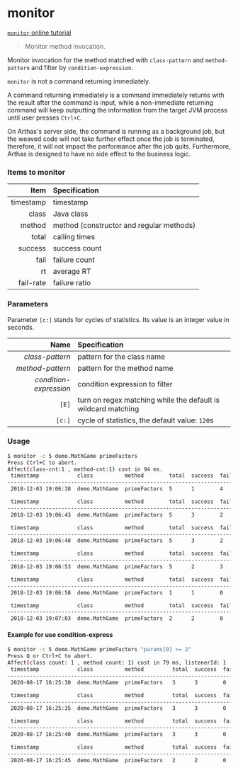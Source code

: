 monitor
=======

[`monitor` online tutorial](https://arthas.aliyun.com/doc/arthas-tutorials.html?language=en&id=command-monitor)

> Monitor method invocation.

Monitor invocation for the method matched with `class-pattern` and `method-pattern` and filter by `condition-expression`.

`monitor` is not a command returning immediately.

A command returning immediately is a command immediately returns with the result after the command is input, while a non-immediate returning command will keep outputting the information from the target JVM process until user presses `Ctrl+C`.

On Arthas's server side, the command is running as a background job, but the weaved code will not take further effect once the job is terminated, therefore, it will not impact the performance after the job quits. Furthermore, Arthas is designed to have no side effect to the business logic.

### Items to monitor

|Item|Specification|
|---:|:---|
|timestamp|timestamp|
|class|Java class|
|method|method (constructor and regular methods)|
|total|calling times|
|success|success count|
|fail|failure count|
|rt|average RT|
|fail-rate|failure ratio|

### Parameters

Parameter `[c:]` stands for cycles of statistics. Its value is an integer value in seconds.

|Name|Specification|
|---:|:---|
|*class-pattern*|pattern for the class name|
|*method-pattern*|pattern for the method name|
|*condition-expression*|condition expression to filter|
|`[E]`|turn on regex matching while the default is wildcard matching|
|`[c:]`|cycle of statistics, the default value: `120`s|

### Usage

```bash
$ monitor -c 5 demo.MathGame primeFactors
Press Ctrl+C to abort.
Affect(class-cnt:1 , method-cnt:1) cost in 94 ms.
 timestamp            class          method        total  success  fail  avg-rt(ms)  fail-rate
-----------------------------------------------------------------------------------------------
 2018-12-03 19:06:38  demo.MathGame  primeFactors  5      1        4     1.15        80.00%

 timestamp            class          method        total  success  fail  avg-rt(ms)  fail-rate
-----------------------------------------------------------------------------------------------
 2018-12-03 19:06:43  demo.MathGame  primeFactors  5      3        2     42.29       40.00%

 timestamp            class          method        total  success  fail  avg-rt(ms)  fail-rate
-----------------------------------------------------------------------------------------------
 2018-12-03 19:06:48  demo.MathGame  primeFactors  5      3        2     67.92       40.00%

 timestamp            class          method        total  success  fail  avg-rt(ms)  fail-rate
-----------------------------------------------------------------------------------------------
 2018-12-03 19:06:53  demo.MathGame  primeFactors  5      2        3     0.25        60.00%

 timestamp            class          method        total  success  fail  avg-rt(ms)  fail-rate
-----------------------------------------------------------------------------------------------
 2018-12-03 19:06:58  demo.MathGame  primeFactors  1      1        0     0.45        0.00%

 timestamp            class          method        total  success  fail  avg-rt(ms)  fail-rate
-----------------------------------------------------------------------------------------------
 2018-12-03 19:07:03  demo.MathGame  primeFactors  2      2        0     3182.72     0.00%
```

#### Example for use condition-express
```bash
$ monitor -c 5 demo.MathGame primeFactors "params[0] >= 2"
Press Q or Ctrl+C to abort.
Affect(class count: 1 , method count: 1) cost in 79 ms, listenerId: 1
 timestamp            class          method         total  success  fail  avg-rt(ms)  fail-rate   
-----------------------------------------------------------------------------------------------
 2020-08-17 16:25:30  demo.MathGame  primeFactors   3      3        0     18.99       0.00%       

 timestamp            class          method         total  success  fail  avg-rt(ms)  fail-rate   
-----------------------------------------------------------------------------------------------
 2020-08-17 16:25:35  demo.MathGame  primeFactors   3      3        0     1.02        0.00%       

 timestamp            class          method         total  success  fail  avg-rt(ms)  fail-rate   
-----------------------------------------------------------------------------------------------
 2020-08-17 16:25:40  demo.MathGame  primeFactors   3      3        0     0.74        0.00%       

 timestamp            class          method         total  success  fail  avg-rt(ms)  fail-rate   
-----------------------------------------------------------------------------------------------
 2020-08-17 16:25:45  demo.MathGame  primeFactors   2      2        0     1.94        0.00%
```
